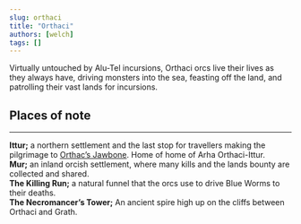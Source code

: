 ```yaml
---
slug: orthaci
title: "Orthaci"
authors: [welch]
tags: []
---
```


Virtually untouched by Alu-Tel incursions, Orthaci orcs live their lives as they always have, driving monsters into the sea, feasting off the land, and patrolling their vast lands for incursions.
 
## Places of note
 
* * *
 
**Ittur;** a northern settlement and the last stop for travellers making the pilgrimage to [Orthac’s Jawbone](/wikis/orthacs-jawbone). Home of  home of Arha Orthaci-Ittur.  
 **Mur;** an inland orcish settlement, where many kills and the lands bounty are collected and shared.  
 **The Killing Run;** a natural funnel that the orcs use to drive Blue Worms to their deaths.  
 **The Necromancer’s Tower;** An ancient spire high up on the cliffs between Orthaci and Grath.